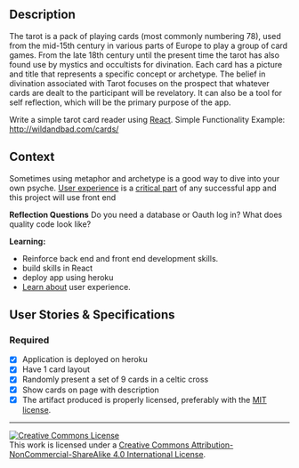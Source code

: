 ## Description

The tarot is a pack of playing cards (most commonly numbering 78), used from the mid-15th century in various parts of Europe to play a group of card games. From the late 18th century until the present time the tarot has also found use by mystics and occultists for divination. Each card has a picture and title that represents a specific concept or archetype. The belief in divination associated with Tarot focuses on the prospect that whatever cards are dealt to the participant will be revelatory. 
It can also be a tool for self reflection, which will be the primary purpose of the app.

Write a simple tarot card reader using [React](https://facebook.github.io/react).
Simple Functionality Example: http://wildandbad.com/cards/

## Context

Sometimes using metaphor and archetype is a good way to dive into your own psyche.
[User experience](https://en.wikipedia.org/wiki/User_experience) is a [critical part](https://designshack.net/articles/why-does-user-experience-matter/) of any successful app and this project will use front end

**Reflection Questions**
Do you need a database or Oauth log in?
What does quality code look like? 

**Learning:** 
- Reinforce back end and front end development skills.
- build skills in React
- deploy app using heroku
- [Learn about](http://www.jjg.net/elements/pdf/elements.pdf) user experience.

## User Stories & Specifications


### Required
- [x] Application is deployed on heroku
- [x] Have 1 card layout
- [x] Randomly present a set of 9 cards in a celtic cross
- [x] Show cards on page with description
- [x] The artifact produced is properly licensed, preferably with the [MIT license][mit-license].

---

<!-- LICENSE -->

<a rel="license" href="http://creativecommons.org/licenses/by-nc-sa/4.0/"><img alt="Creative Commons License" style="border-width:0" src="https://i.creativecommons.org/l/by-nc-sa/4.0/80x15.png" /></a>
<br />This work is licensed under a <a rel="license" href="http://creativecommons.org/licenses/by-nc-sa/4.0/">Creative Commons Attribution-NonCommercial-ShareAlike 4.0 International License</a>.

[mit-license]: https://opensource.org/licenses/MIT
